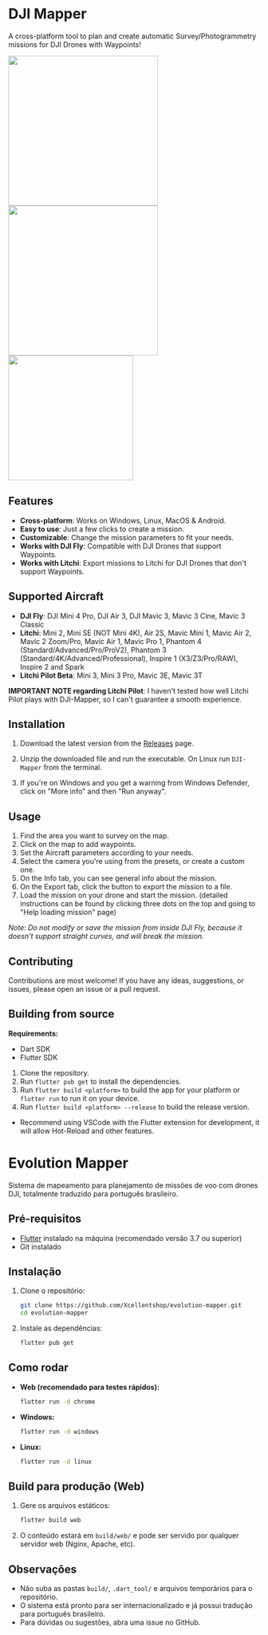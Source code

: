 # DJI Mapper

A cross-platform tool to plan and create automatic Survey/Photogrammetry missions for DJI Drones with Waypoints!

<div>
<img src="https://github.com/user-attachments/assets/127ec817-1c62-4cfb-a5d2-a6c1801238a4" height="300px" />
<img src="https://github.com/user-attachments/assets/7ba5ac8f-bac7-4c4c-9671-a2c3f7f0207d" height="300px" />
<img src="https://github.com/user-attachments/assets/f94518bd-5776-42d5-9dc5-267a274b919b" height="250px" />


</div>

## Features

- **Cross-platform**: Works on Windows, Linux, MacOS & Android.
- **Easy to use**: Just a few clicks to create a mission.
- **Customizable**: Change the mission parameters to fit your needs.
- **Works with DJI Fly**: Compatible with DJI Drones that support Waypoints.
- **Works with Litchi**: Export missions to Litchi for DJI Drones that don't support Waypoints.

## Supported Aircraft

- **DJI Fly**: DJI Mini 4 Pro, DJI Air 3, DJI Mavic 3, Mavic 3 Cine, Mavic 3 Classic
- **Litchi**: Mini 2, Mini SE (NOT Mini 4K), Air 2S, Mavic Mini 1, Mavic Air 2, Mavic 2 Zoom/Pro, Mavic Air 1, Mavic Pro 1, Phantom 4 (Standard/Advanced/Pro/ProV2), Phantom 3 (Standard/4K/Advanced/Professional), Inspire 1 (X3/Z3/Pro/RAW), Inspire 2 and Spark
- **Litchi Pilot Beta**: Mini 3, Mini 3 Pro, Mavic 3E, Mavic 3T
  
**IMPORTANT NOTE regarding Litchi Pilot**: I haven't tested how well Litchi Pilot plays with DJI-Mapper, so I can't guarantee a smooth experience. 

## Installation

1. Download the latest version from the [Releases](https://github.com/YarosMallorca/DJI-Mapper/releases/latest) page.

2. Unzip the downloaded file and run the executable. On Linux run `DJI-Mapper` from the terminal.

3. If you're on Windows and you get a warning from Windows Defender, click on "More info" and then "Run anyway".

## Usage

1. Find the area you want to survey on the map.
2. Click on the map to add waypoints.
3. Set the Aircraft parameters according to your needs.
4. Select the camera you're using from the presets, or create a custom one.
5. On the Info tab, you can see general info about the mission.
6. On the Export tab, click the button to export the mission to a file.
7. Load the mission on your drone and start the mission. (detailed instructions can be found by clicking three dots on the top and going to "Help loading mission" page)

_Note: Do not modify or save the mission from inside DJI Fly, because it doesn't support straight curves, and will break the mission._

## Contributing

Contributions are most welcome! If you have any ideas, suggestions, or issues, please open an issue or a pull request.

## Building from source

**Requirements:**

- Dart SDK
- Flutter SDK

1. Clone the repository.
2. Run `flutter pub get` to install the dependencies.
3. Run `flutter build <platform>` to build the app for your platform or `flutter run` to run it on your device.
4. Run `flutter build <platform> --release` to build the release version.

- Recommend using VSCode with the Flutter extension for development, it will allow Hot-Reload and other features.

# Evolution Mapper

Sistema de mapeamento para planejamento de missões de voo com drones DJI, totalmente traduzido para português brasileiro.

## Pré-requisitos
- [Flutter](https://docs.flutter.dev/get-started/install) instalado na máquina (recomendado versão 3.7 ou superior)
- Git instalado

## Instalação

1. Clone o repositório:
   ```sh
   git clone https://github.com/Xcellentshop/evolution-mapper.git
   cd evolution-mapper
   ```

2. Instale as dependências:
   ```sh
   flutter pub get
   ```

## Como rodar

- **Web (recomendado para testes rápidos):**
  ```sh
  flutter run -d chrome
  ```

- **Windows:**
  ```sh
  flutter run -d windows
  ```

- **Linux:**
  ```sh
  flutter run -d linux
  ```

## Build para produção (Web)

1. Gere os arquivos estáticos:
   ```sh
   flutter build web
   ```
2. O conteúdo estará em `build/web/` e pode ser servido por qualquer servidor web (Nginx, Apache, etc).

## Observações
- Não suba as pastas `build/`, `.dart_tool/` e arquivos temporários para o repositório.
- O sistema está pronto para ser internacionalizado e já possui tradução para português brasileiro.
- Para dúvidas ou sugestões, abra uma issue no GitHub.
